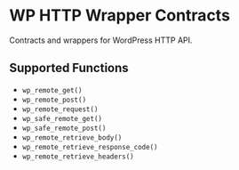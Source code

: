 # WP HTTP Wrapper Contracts

Contracts and wrappers for WordPress HTTP API.

## Supported Functions

- `wp_remote_get()`
- `wp_remote_post()`
- `wp_remote_request()`
- `wp_safe_remote_get()`
- `wp_safe_remote_post()`
- `wp_remote_retrieve_body()`
- `wp_remote_retrieve_response_code()`
- `wp_remote_retrieve_headers()`